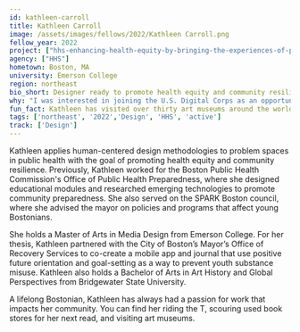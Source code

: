 ```yaml
---
id: kathleen-carroll
title: Kathleen Carroll
image: /assets/images/fellows/2022/Kathleen Carroll.png
fellow_year: 2022
project: ["hhs-enhancing-health-equity-by-bringing-the-experiences-of-people-with-Long-COVID"]
agency: ["HHS"]
hometown: Boston, MA
university: Emerson College
region: northeast
bio_short: Designer ready to promote health equity and community resilience 
why: "I was interested in joining the U.S. Digital Corps as an opportunity to do impactful work with other civic technologists, and furthermore to bring empathy and human-centered design to this work."
fun_fact: Kathleen has visited over thirty art museums around the world and is always looking for recommendations for her next trip. 
tags: ['northeast', '2022','Design', 'HHS', 'active']
track: ['Design']
---
```


Kathleen applies human-centered design methodologies to problem spaces in public health with the goal of promoting health equity and community resilience. Previously, Kathleen worked for the Boston Public Health Commission's Office of Public Health Preparedness, where she designed educational modules and researched emerging technologies to promote community preparedness. She also served on the SPARK Boston council, where she advised the mayor on policies and programs that affect young Bostonians. 

She holds a Master of Arts in Media Design from Emerson College. For her thesis, Kathleen partnered with the City of Boston’s Mayor’s Office of Recovery Services to co-create a mobile app and journal that use positive future orientation and goal-setting as a way to prevent youth substance misuse. Kathleen also holds a Bachelor of Arts in Art History and Global Perspectives from Bridgewater State University.

A lifelong Bostonian, Kathleen has always had a passion for work that impacts her community. You can find her riding the T, scouring used book stores for her next read, and visiting art museums.